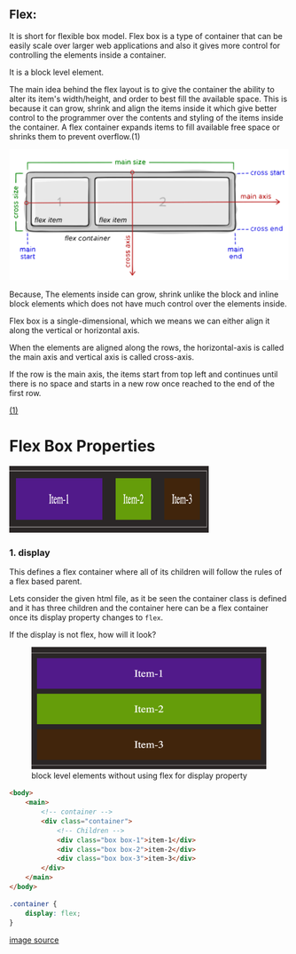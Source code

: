 ## Flex:

It is short for flexible box model.
Flex box is a type of container that can be easily scale over larger web applications and also it gives more control for controlling the elements inside a container.

It is a block level element.

The main idea behind the flex layout is to give the container the ability to alter its item's width/height, and order to best fill the available space.
This is because it can grow, shrink and align the items inside it which give better control to the programmer over the contents and styling of the items inside the container.
A flex container expands items to fill available free space or shrinks them to prevent overflow.(1)

<img src="./assets/flex.svg">

Because, The elements inside can grow, shrink unlike the block and inline block elements which does not have much control over the elements inside.

Flex box is a single-dimensional, which we means we can either align it along the vertical or horizontal axis.

When the elements are aligned along the rows, the horizontal-axis is called the main axis and vertical axis is called cross-axis.

If the row is the main axis, the items start from top left and continues until there is no space and starts in a new row once reached to the end of the first row.

<a href="https://css-tricks.com/snippets/css/a-guide-to-flexbox/#aa-basics-and-terminology" targe="_blank">(1)</a>

# Flex Box Properties

<img src="./assets/container.png" alt="container along with its children"
width="360" height="120">

### 1. display

This defines a flex container where all of its children will follow the rules of a flex based parent.

Lets consider the given html file, as it be seen the container class is defined and it has three children and the container here can be a flex container once its display property changes to `flex`.

If the display is not flex, how will it look?

<figure>
<img src="./assets/block.png" alt="description of block level elements" height="220" width="480" />
<figcaption>block level elements without using flex for display property</figcaption>
</figure>

```html
<body>
	<main>
		<!-- container -->
		<div class="container">
			<!-- Children -->
			<div class="box box-1">item-1</div>
			<div class="box box-2">item-2</div>
			<div class="box box-3">item-3</div>
		</div>
	</main>
</body>
```

```css
.container {
	display: flex;
}
```

<a href="https://css-tricks.com/snippets/css/a-guide-to-flexbox/#aa-basics-and-terminology" targe="_blank">image source</a>

